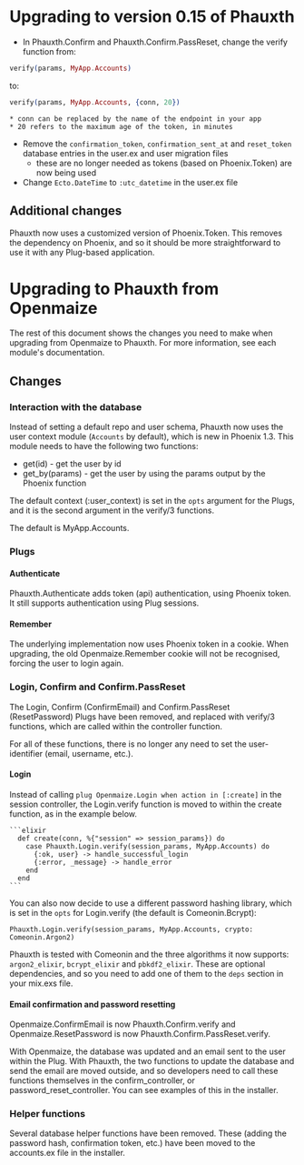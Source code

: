 # Upgrading to version 0.15 of Phauxth

* In Phauxth.Confirm and Phauxth.Confirm.PassReset, change the verify function
from:

```elixir
verify(params, MyApp.Accounts)
```

to:

```elixir
verify(params, MyApp.Accounts, {conn, 20})
```

    * conn can be replaced by the name of the endpoint in your app
    * 20 refers to the maximum age of the token, in minutes
* Remove the `confirmation_token`, `confirmation_sent_at` and `reset_token`
database entries in the user.ex and user migration files
    * these are no longer needed as tokens (based on Phoenix.Token) are now being used
* Change `Ecto.DateTime` to `:utc_datetime` in the user.ex file

## Additional changes

Phauxth now uses a customized version of Phoenix.Token.
This removes the dependency on Phoenix, and so it should be
more straightforward to use it with any Plug-based application.

# Upgrading to Phauxth from Openmaize

The rest of this document shows the changes you need to make when
upgrading from Openmaize to Phauxth. For more information, see
each module's documentation.

## Changes

### Interaction with the database

Instead of setting a default repo and user schema, Phauxth now uses
the user context module (`Accounts` by default), which is new in Phoenix
1.3. This module needs to have the following two functions:

* get(id) - get the user by id
* get_by(params) - get the user by using the params output by the Phoenix function

The default context (:user_context) is set in the `opts` argument for the Plugs,
and it is the second argument in the verify/3 functions.

The default is MyApp.Accounts.

### Plugs

#### Authenticate

Phauxth.Authenticate adds token (api) authentication, using Phoenix token. It
still supports authentication using Plug sessions.

#### Remember

The underlying implementation now uses Phoenix token in a cookie. When upgrading,
the old Openmaize.Remember cookie will not be recognised, forcing the user to
login again.

### Login, Confirm and Confirm.PassReset

The Login, Confirm (ConfirmEmail) and Confirm.PassReset (ResetPassword)
Plugs have been removed, and replaced with verify/3 functions, which are
called within the controller function.

For all of these functions, there is no longer any need to set the
user-identifier (email, username, etc.).

#### Login

Instead of calling `plug Openmaize.Login when action in [:create]` in
the session controller, the Login.verify function is moved to within
the create function, as in the example below.

    ```elixir
      def create(conn, %{"session" => session_params}) do
        case Phauxth.Login.verify(session_params, MyApp.Accounts) do
          {:ok, user} -> handle_successful_login
          {:error, _message} -> handle_error
        end
      end
    ```

You can also now decide to use a different password hashing library,
which is set in the `opts` for Login.verify (the default is Comeonin.Bcrypt):

    Phauxth.Login.verify(session_params, MyApp.Accounts, crypto: Comeonin.Argon2)

Phauxth is tested with Comeonin and the three algorithms it now supports:
`argon2_elixir`, `bcrypt_elixir` and `pbkdf2_elixir`. These are optional
dependencies, and so you need to add one of them to the `deps` section
in your mix.exs file.

#### Email confirmation and password resetting

Openmaize.ConfirmEmail is now Phauxth.Confirm.verify and
Openmaize.ResetPassword is now Phauxth.Confirm.PassReset.verify.

With Openmaize, the database was updated and an email sent to the user within
the Plug. With Phauxth, the two functions to update the database and send the email are
moved outside, and so developers need to call these functions themselves
in the confirm_controller, or password_reset_controller. You can see
examples of this in the installer.

### Helper functions

Several database helper functions have been removed. These (adding the password hash,
confirmation token, etc.) have been moved to the accounts.ex file in the installer.

